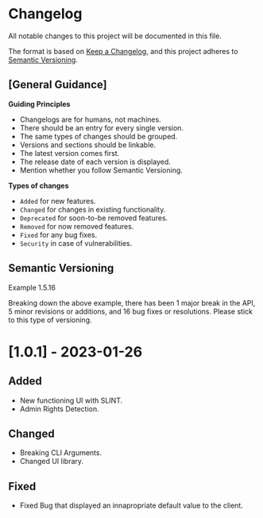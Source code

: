 # Changelog

All notable changes to this project will be documented in this file.

The format is based on [Keep a Changelog](https://keepachangelog.com/en/1.0.0/),
and this project adheres to [Semantic Versioning](https://semver.org/spec/v2.0.0.html).

## [General Guidance]

**Guiding Principles**

-   Changelogs are for humans, not machines.
-   There should be an entry for every single version.
-   The same types of changes should be grouped.
-   Versions and sections should be linkable.
-   The latest version comes first.
-   The release date of each version is displayed.
-   Mention whether you follow Semantic Versioning.

**Types of changes**

-   `Added` for new features.
-   `Changed` for changes in existing functionality.
-   `Deprecated` for soon-to-be removed features.
-   `Removed` for now removed features.
-   `Fixed` for any bug fixes.
-   `Security` in case of vulnerabilities.

## Semantic Versioning

Example 1.5.16

Breaking down the above example, there has been 1 major break in the API, 5 minor revisions or additions, and 16 bug fixes or resolutions. Please stick to this type of versioning.

<!-- ## [Unreleased] -->

# [1.0.1] - 2023-01-26

## Added

-   New functioning UI with SLINT.
-   Admin Rights Detection.

## Changed

-   Breaking CLI Arguments.
-   Changed UI library.

## Fixed

-   Fixed Bug that displayed an innapropriate default value to the client.
